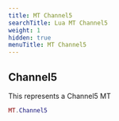 ```yaml
---
title: MT Channel5
searchTitle: Lua MT Channel5
weight: 1
hidden: true
menuTitle: MT Channel5
---
```

## Channel5

This represents a Channel5 MT
```lua
MT.Channel5
```